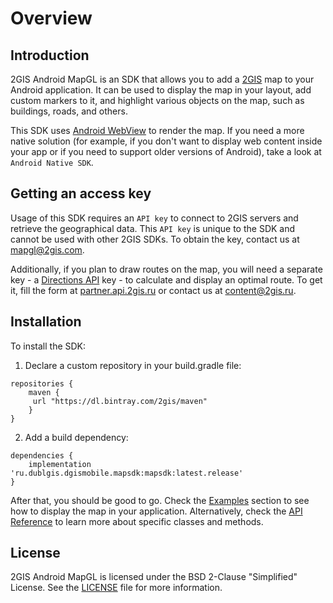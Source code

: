 # Overview

## Introduction

2GIS Android MapGL is an SDK that allows you to add a [2GIS](https://2gis.ae) map to your Android application. It can be used to display the map in your layout, add custom markers to it, and highlight various objects on the map, such as buildings, roads, and others.

This SDK uses [Android WebView](https://developer.android.com/reference/android/webkit/WebView) to render the map. If you need a more native solution (for example, if you don't want to display web content inside your app or if you need to support older versions of Android), take a look at `Android Native SDK`.

## Getting an access key

Usage of this SDK requires an `API key` to connect to 2GIS servers and retrieve the geographical data. This `API key` is unique to the SDK and cannot be used with other 2GIS SDKs. To obtain the key, contact us at [mapgl@2gis.com](mailto:mapgl@2gis.com).

Additionally, if you plan to draw routes on the map, you will need a separate key - a [Directions API](/en/api/navigation/directions/overview) key - to calculate and display an optimal route. To get it, fill the form at [partner.api.2gis.ru](https://partner.api.2gis.ru/) or contact us at [content@2gis.ru](mailto:content@2gis.ru).

## Installation

To install the SDK:

1. Declare a custom repository in your build.gradle file:

```
repositories {
    maven {
     url "https://dl.bintray.com/2gis/maven"
    }
}
```

2. Add a build dependency:

```
dependencies {
    implementation 'ru.dublgis.dgismobile.mapsdk:mapsdk:latest.release'
}
```

After that, you should be good to go. Check the [Examples](/en/android/webgl/maps/examples) section to see how to display the map in your application. Alternatively, check the [API Reference](/en/android/webgl/maps/reference) to learn more about specific classes and methods.

## License

2GIS Android MapGL is licensed under the BSD 2-Clause "Simplified" License. See the [LICENSE](https://github.com/2gis/MapGL-Android/blob/master/LICENSE) file for more information.

